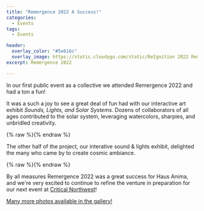 ```yaml
---
title: "Remergence 2022 A Success!"
categories:
  - Events
tags:
  - Events

header:
  overlay_color: "#5e616c"
  overlay_image: https://static.cloudygo.com/static/ReIgnition 2022 Remergence/IMG_1377.jpg
excerpt: Remergence 2022

---
```


In our first public event as a collective we attended Remergence 2022 and had a ton a fun!

It was a such a joy to see a great deal of fun had with our interactive art exhibit *Sounds, Lights, and Solar Systems*. Dozens of collaborators of all ages contributed to the solar system, leveraging watercolors, sharpies, and unbridled creativity.

{% raw %}<img src="https://static.cloudygo.com/static/ReIgnition 2022 Remergence/IMG_1381.jpg" alt="" class="full">{% endraw %}

The other half of the project, our interative sound & lights exhibit, delighted the many who came by to create cosmic ambiance.

{% raw %}<img src="https://static.cloudygo.com/static/ReIgnition 2022 Remergence/IMG_1366.jpg" alt="" class="full">{% endraw %}

By all measures Remergence 2022 was a great success for Haus Anima, and we're very excited to continue to refine the venture in preparation for our next event at [Critical Northwest](https://criticalnw.org/)!

[Many more photos available in the gallery!](/events/remergence-gallery/)
